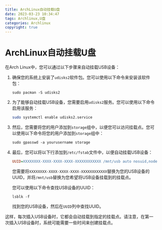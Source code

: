 ```yaml
---
title: ArchLinux自动挂载U盘
date: 2023-03-23 10:34:47
tags: Archlinux,U盘
categories: Archlinux
copyright: true
---
```


# ArchLinux自动挂载U盘

在Arch Linux中，您可以通过以下步骤来自动挂载USB设备：

1. 确保您的系统上安装了`udisks2`软件包。您可以使用以下命令来安装该软件包：

   ```
   sudo pacman -S udisks2
   ```

2. 为了能够自动挂载USB设备，您需要启用`udisks2`服务。您可以使用以下命令启用该服务：

   ```bash
   sudo systemctl enable udisks2.service
   ```

3. 然后，您需要将您的用户添加到`storage`组中，以便您可以访问挂载点。您可以使用以下命令将您的用户添加到`storage`组中：

   ```css
   sudo gpasswd -a yourusername storage
   ```

4. 最后，您可以将以下行添加到`/etc/fstab`文件中，以便自动挂载USB设备：

   ```ini
   UUID=XXXXXXXX-XXXX-XXXX-XXXX-XXXXXXXXXXXX /mnt/usb auto nosuid,nodev,nofail,x-gvfs-show 0 0
   ```

   您需要将`XXXXXXXX-XXXX-XXXX-XXXX-XXXXXXXXXXXX`替换为您的USB设备的UUID，并将`/mnt/usb`替换为您希望将USB设备挂载到的挂载点。

   您可以使用以下命令查找USB设备的UUID：

   ```
   lsblk -f
   ```

   找到您的USB设备，然后在`UUID`列中查找UUID。

这样，每次插入USB设备时，它都会自动挂载到指定的挂载点。请注意，在第一次插入USB设备时，系统可能需要一些时间来创建挂载点。